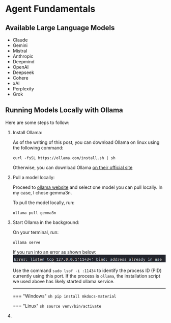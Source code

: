 # Agent Fundamentals

## Available Large Language Models

- Claude
- Gemini
- Mistral
- Anthropic 
- Deepmind
- OpenAI
- Deepseek
- Cohere
- xAI
- Perplexity
- Grok

## Running Models Locally with Ollama

Here are some steps to follow:

1. Install Ollama:

    As of the writing of this post, you can download Ollama on linux using the following command:

    `curl -fsSL https://ollama.com/install.sh | sh`

    Otherwise, you can download Ollama [on their official site](https://ollama.com/download)

2. Pull a model locally:

    Proceed to [ollama website](https://ollama.com/search) and select one model you can pull locally. In my case, I chose gemma3n.

    To pull the model locally, run:

    `ollama pull gemma3n`

3. Start Ollama in the background:

    On your terminal, run:

    `ollama serve`

    If you run into an error as shown below:
    ![Address already in use error](images/addressUseOllama.png)

    Use the command `sudo lsof -i :11434` to identify the process ID (PID) currently using this port. If the process is `ollama`, the installation script we used above has likely started ollama service.

    ---

    === "Windows"
        ```sh
            pip install mkdocs-material
        ```

    === "Linux"
        ```sh
            source venv/bin/activate
        ```

4. 